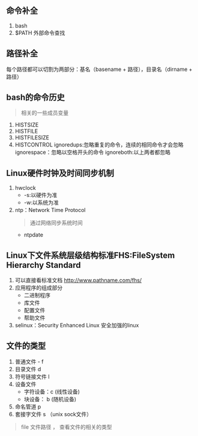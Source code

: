 ## 命令补全
1. bash
2. $PATH 外部命令查找

## 路径补全
每个路径都可以切割为两部分：基名（basename + 路径），目录名（dirname + 路径）

## bash的命令历史
>相关的一些成员变量
1. HISTSIZE
2. HISTFILE
3. HISTFILESIZE
4. HISTCONTROL
   ignoredups:忽略重复的命令，连续的相同命令才会忽略
   ignorespace：忽略以空格开头的命令
   ignoreboth:以上两者都忽略

## Linux硬件时钟及时间同步机制
1. hwclock
   * -s:以硬件为准
   * -w:以系统为准
2. ntp：Network Time Protocol
   >通过网络同步系统时间
   * ntpdate

## Linux下文件系统层级结构标准FHS:FileSystem Hierarchy Standard
1. 可以直接看标准文档
   http://www.pathname.com/fhs/
2. 应用程序的组成部分
   * 二进制程序
   * 库文件
   * 配置文件
   * 帮助文件
3. selinux：Security Enhanced Linux 安全加强的linux
   
## 文件的类型
1. 普通文件 - f
2. 目录文件 d
3. 符号链接文件 l
4. 设备文件
   * 字符设备：c (线性设备)
   * 块设备： b (随机设备)
5. 命名管道 p
6. 套接字文件 s （unix sock文件）

> file 文件路径  ， 查看文件的相关的类型